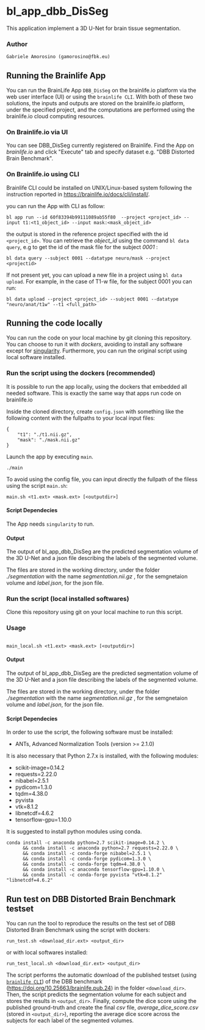 # bl_app_dbb_DisSeg

This application implement a 3D U-Net for brain tissue segmentation.

### Author

    Gabriele Amorosino (gamorosino@fbk.eu)

## Running the Brainlife App


You can run the BrainLife App `DBB_DisSeg` on the brainlife.io platform via the web user interface (UI) or using the `brainlife CLI`.  With both of these two solutions, the inputs and outputs are stored on the brainlife.io platform, under the specified project, and the computations are performed using the brainlife.io cloud computing resources.


### On Brainlife.io via UI

You can see DBB_DisSeg currently registered on Brainlife. Find the App on _brainlife.io_ and click "Execute" tab and specify dataset e.g. "DBB Distorted Brain Benchmark".

### On Brainlife.io using CLI

Brainlife CLI could be installed on UNIX/Linux-based system following the instruction reported in https://brainlife.io/docs/cli/install/.

you can run the App with CLI as follow:
```
bl app run --id 60f83394b99111089ab55f80  --project <project_id> --input t1:<t1_object_id> --input mask:<mask_object_id> 
```
the output is stored in the reference project specified with the id ```<project_id>```. You can retrieve the _object_id_ using the command ```bl data query```, e.g to get the id of the mask file for the subject _0001_ :
```
bl data query --subject 0001 --datatype neuro/mask --project <projectid>
```

If not present yet, you can upload a new file in a project using ```bl data upload```. For example, in the case of T1-w file, for the subject 0001 you can run:
```
bl data upload --project <project_id> --subject 0001 --datatype "neuro/anat/t1w" --t1 <full_path>

```
## Running the code locally

You can run the code on your local machine by git cloning this repository. You can choose to run it with _dockers_, avoiding to install any software except for [singularity](https://sylabs.io/). Furthermore, you can run the original script using local software installed.

### Run the script using the dockers (recommended)

It is possible to run the app locally, using the dockers that embedded all needed software. This is exactly the same way that apps run code on brainlife.io

Inside the cloned directory, create `config.json` with something like the following content with the fullpaths to your local input files:
```
{   
    "t1": "./t1.nii.gz",
    "mask": "./mask.nii.gz"
}
```

Launch the app by executing `main`.
```
./main
```
To avoid using the config file, you can input directly the fullpath of the filess using the script ```main.sh```:

```
main.sh <t1.ext> <mask.ext> [<outputdir>]
```

#### Script Dependecies

The App needs   `singularity` to run.

#### Output

The output of bl_app_dbb_DisSeg are the predicted segmentation volume of the 3D U-Net and a json file describing the labels of the segmented volume.         

The files are stored in the working directory, under the folder _./segmentation_  with the name _segmentation.nii.gz_ , for the semgnetaion volume and _label.json_, for the json file.


### Run the script (local installed softwares) 

Clone this repository using git on your local machine to run this script.

### Usage


```

main_local.sh <t1.ext> <mask.ext> [<outputdir>]

```

#### Output

The output of bl_app_dbb_DisSeg are the predicted segmentation volume of the 3D U-Net and a json file describing the labels of the segmented volume.         

The files are stored in the working directory, under the folder _./segmentation_  with the name _segmentation.nii.gz_ , for the semgnetaion volume and _label.json_, for the json file.


####  Script Dependecies

In order to use the script, the following software must be installed:
* ANTs, Advanced Normalization Tools (version >= 2.1.0)

It is also necessary that Python 2.7.x is installed, with the following modules:

* scikit-image=0.14.2 
* requests=2.22.0 
* nibabel=2.5.1 
* pydicom=1.3.0 
* tqdm=4.38.0 
* pyvista 
* vtk=8.1.2 
* libnetcdf=4.6.2
* tensorflow-gpu=1.10.0 

It is suggested to install python modules using conda. 
```
conda install -c anaconda python=2.7 scikit-image=0.14.2 \
      && conda install -c anaconda python=2.7 requests=2.22.0 \
      && conda install -c conda-forge nibabel=2.5.1 \
      && conda install -c conda-forge pydicom=1.3.0 \
      && conda install -c conda-forge tqdm=4.38.0 \
      && conda install -c anaconda tensorflow-gpu=1.10.0 \
      && conda install -c conda-forge pyvista "vtk=8.1.2" "libnetcdf=4.6.2"
```

## Run test on DBB Distorted Brain Benchmark testset

You can run the tool to reproduce the results on the test set of DBB Distorted Brain Benchmark using the script with dockers:
```
run_test.sh <download_dir.ext> <output_dir>
```
or with local softwares installed:

```
run_test_local.sh <download_dir.ext> <output_dir>
```
The script performs the automatic download of the published testset (using [`brainlife CLI`](https://brainlife.io/docs/cli/install/)) of the DBB benchmark (https://doi.org/10.25663/brainlife.pub.24) in the folder ```<download_dir>```. Then, the script predicts the segmentation volume for each subject and stores the results in ```<output_dir>```. 
Finally, compute the dice score using the published ground-truth and create the final _csv_ file, _average_dice_score.csv_ (stored in ```<output_dir>```), reporting the average dice score across the subjects for each label of the segmented volumes.
